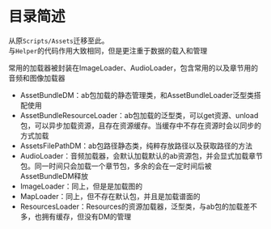 # 目录简述
从原`Scripts/Assets`迁移至此。     
与`Helper`的代码作用大致相同，但是更注重于数据的载入和管理



常用的加载器被封装在ImageLoader、AudioLoader，包含常用的以及章节用的音频和图像加载器

- AssetBundleDM：ab包加载的静态管理类，和AssetBundleLoader泛型类搭配使用
- AssetBundleResourceLoader：ab包加载的泛型类，可以get资源、unload包，可以异步加载资源，且存在资源缓存。当缓存中不存在资源时会以同步的方式加载
- AssetsFilePathDM：ab包路径静态类，纯粹存放路径以及获取路径的方法
- AudioLoader：音频加载器，会默认加载默认的ab资源包，并会显式加载章节包。同一时间只会加载一个章节包，多余的会在一定时间后被AssetBundleDM释放
- ImageLoader：同上，但是是加载图的
- MapLoader：同上，但不存在默认包，并且是加载谱面的
- ResourcesLoader：Resources的资源加载器，泛型类，与ab包的加载差不多，也拥有缓存，但没有DM的管理